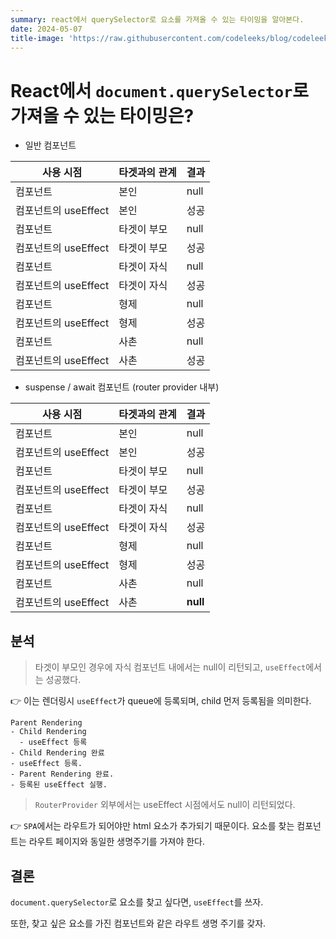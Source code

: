 ```yaml
---
summary: react에서 querySelector로 요소를 가져올 수 있는 타이밍을 알아본다.
date: 2024-05-07
title-image: 'https://raw.githubusercontent.com/codeleeks/blog/codeleeks-images/react/querySelector%EA%B0%80%20%EA%B0%80%EC%A0%B8%EC%98%AC%20%EC%88%98%20%EC%9E%88%EB%8A%94%20%ED%83%80%EC%9D%B4%EB%B0%8D%EC%9D%80/title.png'
---
```


# React에서 `document.querySelector`로 가져올 수 있는 타이밍은?

- 일반 컴포넌트

| 사용 시점            | 타겟과의 관계 | 결과 |
| -------------------- | ------------- | ---- |
| 컴포넌트             | 본인          | null |
| 컴포넌트의 useEffect | 본인          | 성공 |
| 컴포넌트             | 타겟이 부모   | null |
| 컴포넌트의 useEffect | 타겟이 부모   | 성공 |
| 컴포넌트             | 타겟이 자식   | null |
| 컴포넌트의 useEffect | 타겟이 자식   | 성공 |
| 컴포넌트             | 형제          | null |
| 컴포넌트의 useEffect | 형제          | 성공 |
| 컴포넌트             | 사촌          | null |
| 컴포넌트의 useEffect | 사촌          | 성공 |

- suspense / await 컴포넌트 (router provider 내부)

| 사용 시점            | 타겟과의 관계 | 결과     |
| -------------------- | ------------- | -------- |
| 컴포넌트             | 본인          | null     |
| 컴포넌트의 useEffect | 본인          | 성공     |
| 컴포넌트             | 타겟이 부모   | null     |
| 컴포넌트의 useEffect | 타겟이 부모   | 성공     |
| 컴포넌트             | 타겟이 자식   | null     |
| 컴포넌트의 useEffect | 타겟이 자식   | 성공     |
| 컴포넌트             | 형제          | null     |
| 컴포넌트의 useEffect | 형제          | 성공     |
| 컴포넌트             | 사촌          | null     |
| 컴포넌트의 useEffect | 사촌          | **null** |

## 분석

> 타겟이 부모인 경우에 자식 컴포넌트 내에서는 null이 리턴되고, `useEffect`에서는 성공했다.

👉 이는 렌더링시 `useEffect`가 queue에 등록되며, child 먼저 등록됨을 의미한다.

```
Parent Rendering
- Child Rendering
  - useEffect 등록
- Child Rendering 완료
- useEffect 등록.
- Parent Rendering 완료.
- 등록된 useEffect 실행.
```

> `RouterProvider` 외부에서는 useEffect 시점에서도 null이 리턴되었다.

👉 `SPA`에서는 라우트가 되어야만 html 요소가 추가되기 때문이다. 요소를 찾는 컴포넌트는 라우트 페이지와 동일한 생명주기를 가져야 한다.

## 결론

`document.querySelector`로 요소를 찾고 싶다면, `useEffect`를 쓰자.

또한, 찾고 싶은 요소를 가진 컴포넌트와 같은 라우트 생명 주기를 갖자.

